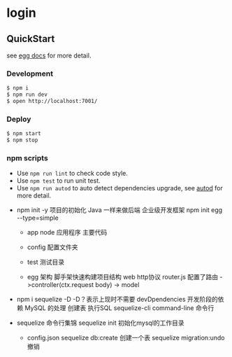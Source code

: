 # login



## QuickStart

<!-- add docs here for user -->

see [egg docs][egg] for more detail.

### Development

```bash
$ npm i
$ npm run dev
$ open http://localhost:7001/
```

### Deploy

```bash
$ npm start
$ npm stop
```

### npm scripts

- Use `npm run lint` to check code style.
- Use `npm test` to run unit test.
- Use `npm run autod` to auto detect dependencies upgrade, see [autod](https://www.npmjs.com/package/autod) for more detail.


[egg]: https://eggjs.org

- npm init -y 项目的初始化
  Java 一样来做后端 企业级开发框架
  npm init egg --type=simple

  - app
    node 应用程序 主要代码
  - config 配置文件夹 
  - test 测试目录


  - egg 架构
    脚手架快速构建项目结构
    web http协议
    router.js 配置了路由
    ->controller(ctx.request body)
    -> model

- npm i sequelize -D
 -D？表示上现时不需要 devDpendencies
 开发阶段的依赖 MySQL 的处理
 创建表 
 执行SQL 
 sequelize-cli command-line
 命令行

 - sequelize 命令行集锦
   sequelize init 初始化mysql的工作目录
    - config.json
    sequelize db:create 
    创建一个表 
    sequelize migration:undo 撤销